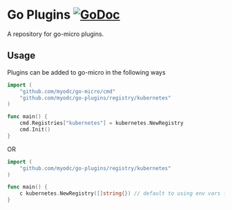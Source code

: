 # Go Plugins [![GoDoc](https://godoc.org/github.com/myodc/go-plugins?status.svg)](https://godoc.org/github.com/myodc/go-plugins)

A repository for go-micro plugins.

## Usage

Plugins can be added to go-micro in the following ways

```go
import (
	"github.com/myodc/go-micro/cmd"
	"github.com/myodc/go-plugins/registry/kubernetes"
)

func main() {
	cmd.Registries["kubernetes"] = kubernetes.NewRegistry
	cmd.Init()
}
```

OR

```go
import (
	"github.com/myodc/go-plugins/registry/kubernetes"
)

func main() {
	c kubernetes.NewRegistry([]string{}) // default to using env vars for master API
}
```
